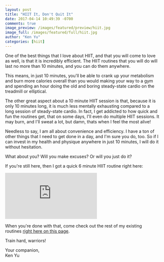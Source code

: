 ```yaml
---
layout: post
title: "HIIT It, Don't Quit It"
date: 2017-04-14 10:49:39 -0700
comments: true
image_preview: /images/featured/preview/hiit.jpg
image_full: /images/featured/full/hiit.jpg
author: "Ken Yu"
categories: [hiit]
---
```


One of the best things that I love about HIIT, and that you will come to love as well, is that it is incredibly efficient. The HIIT routines that you will do will last no more than 10 minutes, and you can do them anywhere.

This means, in just 10 minutes, you'll be able to crank up your metabolism and burn more calories overall than you would making your way to a gym and spending an hour doing the old and boring steady-state cardio on the treadmill or elliptical.

The other great aspect about a 10 minute HIIT session is that, because it is only 10 minutes long, it is much less mentally exhausting compared to a long session of steady-state cardio. In fact, I get addicted to how quick and fun the routines get, that on some days, I'll even do multiple HIIT sessions. It may burn, and I'll sweat a lot, but damn, thats when I feel the most alive!

Needless to say, I am all about convenience and efficiency. I have a ton of other things that I need to get done in a day, and I'm sure you do, too. So if I can invest in my health and physique anywhere in just 10 minutes, I will do it without hesitation.

What about you? Will you make excuses? Or will you just do it?

If you're still here, then I got a quick 6 minute HIIT routine right here:

<div class="block-container">
  <div class="hiit-routine-container">
    <div class="video-embed routine-info-wrapper">
      <iframe class="hiit-embed" src="https://www.youtube.com/embed/VgWOP7eSyJA" frameborder="0" allowfullscreen></iframe>
    </div>
  </div>
</div>

When you're done with that, come check out the rest of my existing routines [right here on this page](/hiit "HIIT Routines").

Train hard, warriors!

Your companion,<br/>
Ken Yu
